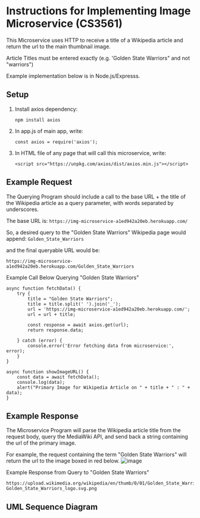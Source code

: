 # Instructions for Implementing Image Microservice (CS3561)
This Microservice uses HTTP to receive a title of a Wikipedia article and return the url to the main thumbnail image.

Article Titles must be entered exactly (e.g. 'Golden State Warriors" and not "warriors")

Example implementation below is in Node.js/Expresss.

## Setup
1. Install axios dependency:
   ```
   npm install axios
   ```
2. In app.js of main app, write:
   ```
   const axios = require('axios');
   ```
3. In HTML file of any page that will call this microservice, write:
   ```
   <script src="https://unpkg.com/axios/dist/axios.min.js"></script>
   ```


## Example Request
The Querying Program should include a call to the base URL + the title of the Wikipedia article as a query parameter, with words separated by underscores.

The base URL is:
```https://img-microservice-a1ed942a20eb.herokuapp.com/```

So, a desired query to the "Golden State Warriors" Wikipedia page would append:
```Golden_State_Warriors```

and the final queryable URL would be:
```
https://img-microservice-a1ed942a20eb.herokuapp.com/Golden_State_Warriors
```

Example Call Below Querying "Golden State Warriors"

```
async function fetchData() {
    try {
        title = "Golden State Warriors";
        title = title.split(' ').join('_');
        url = 'https://img-microservice-a1ed942a20eb.herokuapp.com/';
        url = url + title;

        const response = await axios.get(url);
        return response.data;

    } catch (error) {
        console.error('Error fetching data from microservice:', error);
    }
}

async function showImageURL() {
    const data = await fetchData();
    console.log(data);
    alert("Primary Image for Wikipedia Article on " + title + " : " + data);
}

```


## Example Response
The Microservice Program will parse the Wikipedia article title from the request body, query the MediaWiki API, and send back a string containing the url of the primary image.

For example, the request containing the term "Golden State Warriors" will return the url to the image boxed in red below. 
![image](https://github.com/josh-tan77/imgMicroservice/assets/149540190/f1590ac2-0ee5-44ca-8d03-8c9e9d277b96)

Example Response from Query to "Golden State Warriors"

```
https://upload.wikimedia.org/wikipedia/en/thumb/0/01/Golden_State_Warriors_logo.svg/250px-Golden_State_Warriors_logo.svg.png

```

## UML Sequence Diagram
